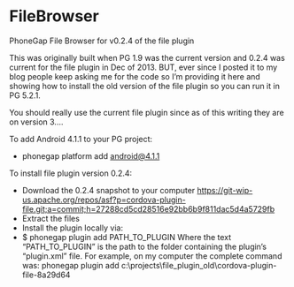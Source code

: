 # FileBrowser
PhoneGap File Browser for v0.2.4 of the file plugin

This was originally built when PG 1.9 was the current version and 0.2.4 was current for the file plugin in Dec of 2013. BUT, 
ever since I posted it to my blog people keep asking me for the code so I’m providing it here and showing how to install the 
old version of the file plugin so you can run it in PG 5.2.1. 

You should really use the current file plugin since as of this writing they are on version 3.... 

To add Android 4.1.1 to your PG project:

 - phonegap platform add android@4.1.1

To install file plugin version 0.2.4:

 - Download the 0.2.4 snapshot to your computer
   https://git-wip-us.apache.org/repos/asf?p=cordova-plugin-file.git;a=commit;h=27288cd5cd28516e92bb6b9f811dac5d4a5729fb
 - Extract the files
 - Install the plugin locally via:
 - $ phonegap plugin add PATH_TO_PLUGIN
   Where the text “PATH_TO_PLUGIN” is the path to the folder containing the plugin’s “plugin.xml” file. For example, on my 
   computer the complete command was: phonegap plugin add c:\projects\file_plugin_old\cordova-plugin-file-8a29d64
